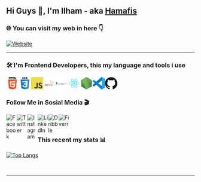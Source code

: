 ## Hi Guys 🙌, I'm Ilham - aka [Hamafis][website] 


### 🌐 You can visit my web in here 👇
[![Website](https://img.shields.io/website?label=Hamafis%20INC&logoColor=0086E8&style=for-the-badge&up_color=2289F8&up_message=Visit&url=https%3A%2F%2Fhamafis.netlify.app)](https://hamafis.netliy.app)

---

### 🛠️ I'm Frontend Developers, this my language and tools i use
[<img align="left" alt="HTML5" width="33px" src="https://raw.githubusercontent.com/github/explore/80688e429a7d4ef2fca1e82350fe8e3517d3494d/topics/html/html.png" />][website]
[<img align="left" alt="CSS3" width="33px" src="https://raw.githubusercontent.com/github/explore/80688e429a7d4ef2fca1e82350fe8e3517d3494d/topics/css/css.png" />][website]
[<img align="left" alt="JavaScript" width="33px" src="https://raw.githubusercontent.com/github/explore/80688e429a7d4ef2fca1e82350fe8e3517d3494d/topics/javascript/javascript.png" />][website]
[<img align="left" alt="MySQL" width="33px" src="https://raw.githubusercontent.com/github/explore/80688e429a7d4ef2fca1e82350fe8e3517d3494d/topics/mysql/mysql.png" />][website]
[<img align="left" alt="MongoDB" width="33px" src="https://raw.githubusercontent.com/github/explore/80688e429a7d4ef2fca1e82350fe8e3517d3494d/topics/mongodb/mongodb.png" />][website]
[<img align="left" alt="React" width="33px" src="https://raw.githubusercontent.com/github/explore/80688e429a7d4ef2fca1e82350fe8e3517d3494d/topics/react/react.png" />][website]
[<img align="left" alt="Node.js" width="33px" src="https://raw.githubusercontent.com/github/explore/80688e429a7d4ef2fca1e82350fe8e3517d3494d/topics/nodejs/nodejs.png" />][website]
[<img align="left" alt="Visual Studio Code" width="33px" src="https://raw.githubusercontent.com/github/explore/80688e429a7d4ef2fca1e82350fe8e3517d3494d/topics/visual-studio-code/visual-studio-code.png" />][website]
[<img align="left" alt="GitHub" width="33px" src="https://raw.githubusercontent.com/github/explore/78df643247d429f6cc873026c0622819ad797942/topics/github/github.png" />][website]

<br/>
<br/>

### Follow Me in Sosial Media 🎬 

[<img align="left" alt="Facebook" width="28px" src="https://cdn.jsdelivr.net/npm/simple-icons@6.5.0/icons/facebook.svg" />][facebook]
[<img align="left" alt="Twitter" width="28px" src="https://cdn.jsdelivr.net/npm/simple-icons@v3/icons/twitter.svg" />][twitter]
[<img align="left" alt="Instagram" width="28px" src="https://cdn.jsdelivr.net/npm/simple-icons@v3/icons/instagram.svg" />][instagram]
[<img align="left" alt="LinkedIn" width="28px" src="https://cdn.jsdelivr.net/npm/simple-icons@v3/icons/linkedin.svg" />][linkedin]
[<img align="left" alt="Dribble" width="28px" src="https://cdn.jsdelivr.net/npm/simple-icons@6.5.0/icons/dribbble.svg" />][dribble]
[<img align="left" alt="Fiverr" width="28px" src="https://cdn.jsdelivr.net/npm/simple-icons@6.5.0/icons/fiverr.svg" />][fiverr]

<br/>
<br/>

### This recent my stats 📊

[![Top Langs](https://github-readme-stats.vercel.app/api/top-langs/?username=hamafis)](https://github.com/hamafis/vitae)

<br/>

---



[website]: https://hamafis.netliy.app
[facebook]: https://web.facebook.com/IlhamMuhFirdaus
[twitter]: https://twitter.com/Hamafis_
[instagram]: https://www.instagram.com/hamafis
[linkedin]: https://www.linkedin.com/in/hamafis
[dribble]: https://dribbble.com/Hamafis
[fiverr]: https://www.fiverr.com/hamafis
